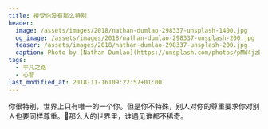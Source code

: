 ```yaml
---
title: 接受你没有那么特别
header:
  image: /assets/images/2018/nathan-dumlao-298337-unsplash-1400.jpg
  og_image: /assets/images/2018/nathan-dumlao-298337-unsplash-200.jpg
  teaser: /assets/images/2018/nathan-dumlao-298337-unsplash-200.jpg
  caption: Photo by [Nathan Dumlao](https://unsplash.com/photos/pMW4jzELQCw?utm_source=unsplash&utm_medium=referral&utm_content=creditCopyText) on [Unsplash](https://unsplash.com/search/photos/unique?utm_source=unsplash&utm_medium=referral&utm_content=creditCopyText)
tags:
  - 平凡之路
  - 心智
last_modified_at: 2018-11-16T09:22:57+01:00
---
```


你很特别，世界上只有唯一的一个你。但是你不特殊，别人对你的尊重要求你对别人也要同样尊重。那么大的世界里，谁遇见谁都不稀奇。


